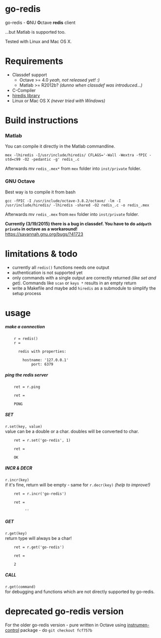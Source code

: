 # go-redis

go-redis - **G**NU **O**ctave **redis** client

...but Matlab is supported too.

Tested with Linux and Mac OS X.


# Requirements

* Classdef support
  * Octave >= 4.0 _yeah, not released yet! :)_
  * Matlab >= R2012b? _(dunno when classdef was introduced...)_
* C-Compiler
* [hiredis library](https://github.com/redis/hiredis/)
* Linux or Mac OS X _(never tried with Windows)_


# Build instructions

### Matlab

You can compile it directly in the Matlab commandline.

    mex -lhiredis -I/usr/include/hiredis/ CFLAGS='-Wall -Wextra -fPIC -std=c99 -O2 -pedantic -g' redis_.c

Afterwards mv `redis_.mex*` from `mex` folder into `inst/private` folder.

### GNU Octave

Best way is to compile it from bash

    gcc -fPIC -I /usr/include/octave-3.8.2/octave/ -lm -I /usr/include/hiredis/ -lhiredis -shared -O2 redis_.c -o redis_.mex

Afterwards mv `redis_.mex` from `mex` folder into `inst/private` folder.

**Currently (3/19/2015) there is a bug in classdef. You have to do `addpath private` in octave as a workaround!**  
https://savannah.gnu.org/bugs/?41723


# limitations & todo

* currently all `redis()` functions needs one output
* authentication is not supported yet
* only commands with a single output are correctly returned _(like set and get)_. Commands like `scan` or `keys *` results in an empty return
* write a Makefile and maybe add `hiredis` as a submodule to simplify the setup process



# usage


##### make a connection

        r = redis()
        r = 

          redis with properties:

            hostname: '127.0.0.1'
                port: 6379

##### ping the redis server

        ret = r.ping

        ret =

        PONG

##### SET
`r.set(key, value)`  
value can be a double or a char. doubles will be converted to char.

        ret = r.set('go-redis', 1)

        ret =

        OK

##### INCR & DECR
`r.incr(key)`  
if it's fine, return will be empty - same for `r.decr(key)` _(help to improve!)_

        ret = r.incr('go-redis')

        ret =

             ''

##### GET  
`r.get(key)`  
return type will always be a char!

        ret = r.get('go-redis')

        ret =

        2

##### CALL
`r.get(command)`  
for debugging and functions which are not directly supported by go-redis.




# deprecated go-redis version

For the older go-redis version - pure written in Octave using
[instrumen-control](http://octave.sourceforge.net/instrument-control/index.html) package - do `git checkout fcf757b`


